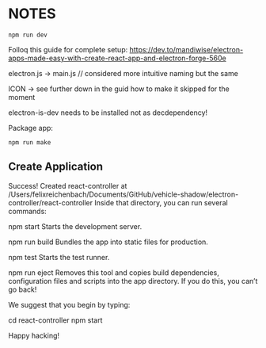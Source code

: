 # NOTES

```npm run dev```


Folloq this guide for complete setup: https://dev.to/mandiwise/electron-apps-made-easy-with-create-react-app-and-electron-forge-560e


electron.js -> main.js // considered more intuitive naming but the same

ICON -> see further down in the guid how to make it skipped for the moment

electron-is-dev needs to be installed not as decdependency!


Package app:

```npm run make```


## Create Application

Success! Created react-controller at /Users/felixreichenbach/Documents/GitHub/vehicle-shadow/electron-controller/react-controller
Inside that directory, you can run several commands:

  npm start
    Starts the development server.

  npm run build
    Bundles the app into static files for production.

  npm test
    Starts the test runner.

  npm run eject
    Removes this tool and copies build dependencies, configuration files
    and scripts into the app directory. If you do this, you can’t go back!

We suggest that you begin by typing:

  cd react-controller
  npm start

Happy hacking!